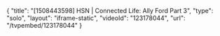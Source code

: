 {
    "title": "[1508443598] HSN | Connected Life: Ally Ford Part 3",
    "type": "solo",
    "layout": "iframe-static",
    "videoId": "123178044",
    "url": "\/tvpembed\/123178044"
}